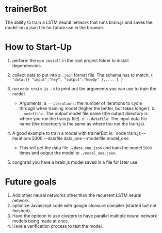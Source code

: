 # trainerBot
The ability to train a LSTM neural network that runs brain.js and saves the model inn a json file for future use in the browser.

# How to Start-Up

1. perform the `npm install` in the root project folder to install dependencies.
2. collect data to put into a `.json` format file. The schema has to match:
        `{
          "data:[{
              "input":"hey",
              "output":"howdy"
              },....
           ]
         }`
3. run `node train.js -h` to print out the arguments you can use to train the model.
    - Arguments:
        a. `--iterations`: the number of iterations to cycle through when training model (higher the better, but takes longer).
        b. `--modelfile`: The output model file name (the output directory is where you run the train.js file).
        c. `--datafile`: The input data file name (the directoory is the same as where tou run the train.js).
        
4. A good example to train a model with trainerBot is: `node train.js --iterations 5000 --datafile data_one --modelfile model_one
    - This will get the data file `./data_one.json` and train the model `5000` times and output the model to `./model_one.json`.

5. congrats! you have a brain.js model saved in a file for later use.


# Future goals

1. Add other neural networks other than the recurrent.LSTM neural network.
2. optimize Javascript code with google cloosure compiler (started but not finished).
3. Have the optioon to use clusters to have parallel multiple neural network models being made at once.
4. Have a verification process to test the model.
